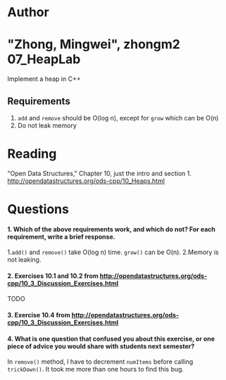 Author
==========
"Zhong, Mingwei", zhongm2
07_HeapLab
==============

Implement a heap in C++

Requirements
------------

1. `add` and `remove` should be O(log n), except for `grow` which can be O(n)
2. Do not leak memory

Reading
=======
"Open Data Structures," Chapter 10, just the intro and section 1. http://opendatastructures.org/ods-cpp/10_Heaps.html

Questions
=========

#### 1. Which of the above requirements work, and which do not? For each requirement, write a brief response.

1.`add()` and `remove()` take O(log n) time. `grow()` can be O(n).
2.Memory is not leaking. 

#### 2. Exercises 10.1 and 10.2 from http://opendatastructures.org/ods-cpp/10_3_Discussion_Exercises.html
TODO

#### 3. Exercise 10.4 from http://opendatastructures.org/ods-cpp/10_3_Discussion_Exercises.html

#### 4. What is one question that confused you about this exercise, or one piece of advice you would share with students next semester?

In `remove()` method, I have to decrement `numItems` before calling `trickDown()`. It took me more than one hours to find this bug.






